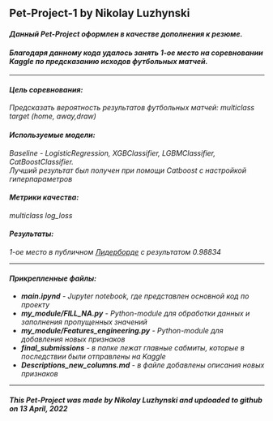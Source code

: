 ## Pet-Project-1 by Nikolay Luzhynski
<h4><i>Данный Pet-Project оформлен в качестве дополнения к резюме.</h4></i>
<h4><i>Благодаря данному кода удалось занять 1-ое место на соревновании Kaggle по предсказанию исходов футбольных матчей.</h4></i>
<hr/>
<h4><b><i>Цель соревнования:</i></b></h4 ><i>Предсказать вероятность результатов футбольных матчей: multiclass target (home, away,draw)</i>
<h4><b><i>Используемые модели:</i></b></h4> <i> Baseline - LogisticRegression, XGBClassifier, LGBMClassifier, CatBoostClassifier.<br>
    Лучший результат был получен при помощи Catboost с настройкой гиперпараметров</i>
    
<h4><b><i>Метрики качества:</i></b></h4><i>multiclass log_loss</i>

<h4><b><i>Результаты:</i></b></h4><i> 1-ое место в публичном <a href = "https://www.kaggle.com/competitions/football-match-probability-prediction/leaderboard" target="_blank">Лидерборде</a> с результатом 0.98834
<hr/>
<h4><i>Прикрепленные файлы:</h4></i>
<ul>
  <li><b>main.ipynd</b> - Jupyter notebook, где представлен основной код по проекту</li>
  <li><b>my_module/FILL_NA.py</b> - Python-module для обработки данных и заполнения пропущенных значений</li>
  <li><b>my_module/Features_engineering.py</b> - Python-module для добавления новых признаков</li>
  <li><b>final_submissions</b> - в папке лежат главные сабмиты, которые в последствии были отправлены на Kaggle</li>
  <li><b>Descriptions_new_columns.md</b> - в файле добавлены описания новых признаков</li>
</ul>
<hr/>
<h5><i>This Pet-Project was made by Nikolay Luzhynski and updoaded to github on 13 April, 2022<h5><i>

